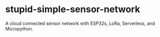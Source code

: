 # stupid-simple-sensor-network
A cloud connected sensor network with ESP32s, LoRa, Serverless, and Micropython.
